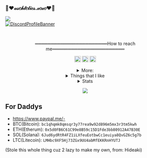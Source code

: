### 🍧♥𝒶𝓈𝑒𝒽𝓉𝑒𝓉𝒾𝒸𝓈.𝓍𝑜𝓍𝑜♥🍧

![](https://komarev.com/ghpvc/?username=Ratsuyo&color=blue)
<br>
[![DiscordProfileBanner](https://discord.c99.nl/widget/theme-4/942531932363817041.png)](https://discord.com)

<br>
  <p style="text-align: center;"align="center">═══════════════════════How to reach me═══════════════════════</p>
  <p style="text-align: center;"align="center"><a href="https://discord.com/invite/termsofservice"><code><img alt="DMDGO's Server" height="20" src="https://img.icons8.com/external-tal-revivo-filled-tal-revivo/2x/external-discord-chat-for-social-gaming-between-peers-logo-filled-tal-revivo.png"></code></a> <a href="https://www.instagram.com/user2bad/"><code><img alt="Ratsuyo's Instagram" height="20" src="https://www.instagram.com/static/images/ico/favicon-192.png/68d99ba29cc8.png"></code></a><code><img></code></a> <a href="https://t.me/neverlacking"><code><img alt="Ratsuyo's Telegram" height="20" src="https://telegram.org/img/website_icon.svg"></code></a></p>
  <details style='text-align: center;' align='center'>
  <summary> More: </summary>
  <p style="text-align: center;"align="center">➤ <a href="https://discord.com/users/942531932363817041/">Main Cord: Ratsuyo0001</a></p>
  <p style="text-align: center;"align="center">➤ <a href="https://discord.com/users/974552481759629343/">Alt/Contact Cord: Ratsuyo0002</a></p>
  <p style="text-align: center;"align="center">➤ <a href="https://solo.to/soreness">+ Socials</a></p>
  <p style="text-align: center;"align="center">═════════════════════════════════════════════════════════════</p>
</details>
<details style='text-align: center;' align='center'>
  <summary> Things that I like </summary>
  <p style="text-align: center;"align="center"><strong>➤ Your mom</strong></p>
  <p style="text-align: center;"align="center">═════════════════════════════════════════════════════════════</p>
</details>
<details style='text-align: center;' align='center'>
  <summary> Stats </summary> 
  <p style="text-align: center;"align="center">
  <summary> ➤ Visits </summary><img src="https://profile-counter.glitch.me/user2bad/count.svg" /></h3>
  <p style="text-align: center;"align="center">
  <summary> ➤ ✦✍️ </summary><img src="https://github-readme-stats.vercel.app/api?username=user2bad&&show_icons=true&title_color=2e49a51&icon_color=2e49a51&text_color=220a83&bg_color=151515" /></h3>
  <p style="text-align: center;"align="center">═════════════════════════════════════════════════════════════</p>
</details>
<p style="text-align: center;"align="center"> <img src= https://cdn.discordapp.com/attachments/964925132130897992/977203345083232296/ezgif-2-35b0f08c63.gif>

## For Daddys
- https://www.paypal.me/-
- BTC(Bitcoin): `bc1qhqmk0qmsqr3y77rea9w92d896m5mx3r3tm5kwh`
- ETH(Etherum): `0x5d0FB6C61C99e8B59c15D1Fde3bb80912A47B30E`
- SOL(Solana): `6Jud6ydRtR4FZ1iLXfeuEotbwCc1euiya8QvGZ6c5g7b`
- LTC(Litecoin): `LMHbc9XF5Hj73ZGx9UU4abMfEKKRnHYUTJ`



(Stole this whole thing cuz 2 lazy to make my own, from: Hideaki)

